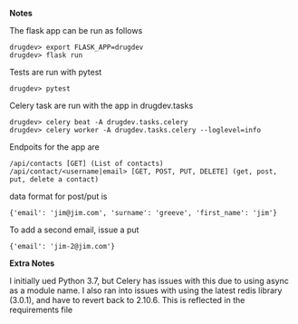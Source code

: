 **Notes**

The flask app can be run as follows

```
drugdev> export FLASK_APP=drugdev  
drugdev> flask run
```

Tests are run with pytest

```
drugdev> pytest
```

Celery task are run with the app in drugdev.tasks

```
drugdev> celery beat -A drugdev.tasks.celery  
drugdev> celery worker -A drugdev.tasks.celery --loglevel=info
```

Endpoits for the app are

```
/api/contacts [GET] (List of contacts)  
/api/contact/<username|email> [GET, POST, PUT, DELETE] (get, post, put, delete a contact)
```

data format for post/put is 

```
{'email': 'jim@jim.com', 'surname': 'greeve', 'first_name': 'jim'}
```

To add a second email, issue a put

```
{'email': 'jim-2@jim.com'}
```

**Extra Notes**

I initially ued Python 3.7, but Celery has issues with this due to using async as a module name.  I also ran into issues 
with using the latest redis library (3.0.1), and have to revert back to 2.10.6.  This is reflected in the requirements 
file